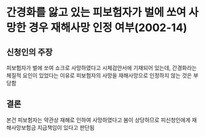 # 간경화를 앓고 있는 피보험자가 벌에 쏘여 사망한 경우 재해사망 인정 여부(2002-14)

## 신청인의 주장
피보험자가 벌에 쏘여 쇼크로 사망하였다고 시체검안서에 기재되어 있는데, 간경화라는 체질적 요인이 있었다는 이유로 피보험자의 사망을 재해사망으로 인정하지 않는 것은 부당함

## 결론
본건 피보험자는 약관상 재해로 인하여 사망하였다고 봄이 상당하므로 피신청인에게 재해사망보험금 지급책임이 있다고 판단됨